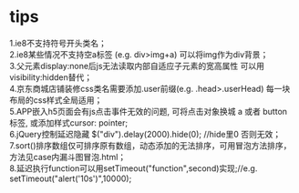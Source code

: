﻿# tips

1.ie8不支持符号开头类名；</br>
2.ie8某些情况不支持空a标签 (e.g. div>img+a) 可以将img作为div背景；</br>
3.父元素display:none后js无法读取内部自适应子元素的宽高属性 可以用visibility:hidden替代；</br>
4.京东商城店铺装修css类名需要添加.user前缀(e.g. .head>.userHead) 每一块布局的css样式全局适用；</br>
5.APP嵌入h5页面会有js点击事件无效的问题, 可将点击对象换城 a 或者 button 标签, 或添加样式cursor: pointer;</br>
6.jQuery控制延迟隐藏 $("div").delay(2000).hide(0); //hide里0 否则无效；</br>
7.sort()排序数组仅可排序原有数组，动态添加的无法排序，可用冒泡方法排序，方法见case内漏斗图冒泡.html；</br>
8.延迟执行function可以用setTimeout("function",second)实现;//e.g. setTimeout("alert('10s')",10000);</br>